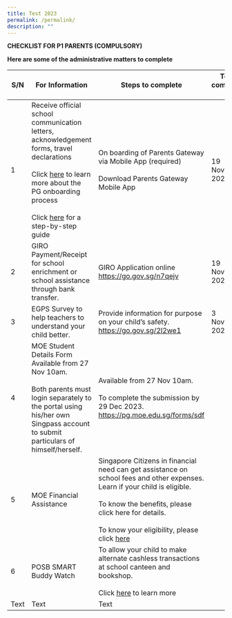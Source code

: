 ```yaml
---
title: Test 2023
permalink: /permalink/
description: ""
---
```

**CHECKLIST FOR P1 PARENTS (COMPULSORY)**

**Here are some of the administrative matters to complete**

| S/N | For Information  | Steps to complete  | To be completed by   |
| -------- | -------- | -------- | -------- |
| 1     | Receive official school communication letters, acknowledgement forms, travel declarations  <br> <br> Click [here](https://youtu.be/tW9jwyuovOo) to learn more about the PG onboarding process <br> <br> Click [here](/files/PG%20-%20Annex%20A.pdf) for a step-by-step guide  | On boarding of Parents Gateway via Mobile App (required) <br><br>Download Parents Gateway Mobile App     |  19 November 2023
| 2     | GIRO Payment/Receipt for school enrichment or school assistance through bank transfer.     | GIRO Application online https://go.gov.sg/n7qejv  | 19 November 2023
| 3     | EGPS Survey to help teachers to understand your child better.      | Provide information for purpose on your child’s safety.   https://go.gov.sg/2l2we1     | 3 November 2023
| 4     | MOE Student Details Form Available from 27 Nov 10am. <br><br>Both parents must login separately to the portal using his/her own Singpass account to submit particulars of himself/herself.  | Available from 27 Nov 10am. <br><br>To complete the submission by 29 Dec 2023. https://pg.moe.edu.sg/forms/sdf  || 4     | Order Name Tag for School Uniform $4.50 for set of 5 pieces  | Order online or at the school bookshop      |
| 5     | MOE Financial Assistance  | Singapore Citizens in financial need can get assistance on school fees and other expenses. Learn if your child is eligible. <br> <br> To know the benefits, please click here for details. <br><br>To know your eligibility, please click [here](https://www.moe.gov.sg/financial-matters/financial-assistance)  |
| 6     | POSB SMART Buddy Watch    | To allow your child to make alternate cashless transactions at school canteen and bookshop. <br><br>Click [here](https://youtu.be/6Io4OXlxbjE) to learn more     |
| Text     | Text     | Text     |